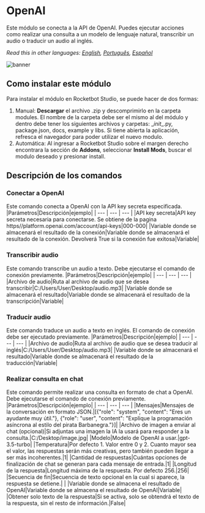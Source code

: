 # OpenAI
  
Este módulo se conecta a la API de OpenAI. Puedes ejecutar acciones como realizar una consulta a un modelo de lenguaje natural, transcribir un audio o traducir un audio al inglés.  

*Read this in other languages: [English](Manual_OpenAI.md), [Português](Manual_OpenAI.pr.md), [Español](Manual_OpenAI.es.md)*

![banner](imgs/Banner_OpenAI.png)
## Como instalar este módulo
  
Para instalar el módulo en Rocketbot Studio, se puede hacer de dos formas:
1. Manual: __Descargar__ el archivo .zip y descomprimirlo en la carpeta modules. El nombre de la carpeta debe ser el mismo al del módulo y dentro debe tener los siguientes archivos y carpetas: \__init__.py, package.json, docs, example y libs. Si tiene abierta la aplicación, refresca el navegador para poder utilizar el nuevo modulo.
2. Automática: Al ingresar a Rocketbot Studio sobre el margen derecho encontrara la sección de **Addons**, seleccionar **Install Mods**, buscar el modulo deseado y presionar install.  


## Descripción de los comandos

### Conectar a OpenAI
  
Este comando conecta a OpenAI con la API key secreta especificada.
|Parámetros|Descripción|ejemplo|
| --- | --- | --- |
|API key secreta|API key secreta necesaria para conectarse. Se obtiene de la pagina https//platform.openai.com/account/api-keys|000-000|
|Variable donde se almacenará el resultado de la conexión|Variable donde se almacenará el resultado de la conexión. Devolverá True si la conexión fue exitosa|Variable|

### Transcribir audio
  
Este comando transcribe un audio a texto. Debe ejecutarse el comando de conexión previamente.
|Parámetros|Descripción|ejemplo|
| --- | --- | --- |
|Archivo de audio|Ruta al archivo de audio que se desea transcribir|C:/Users/User/Desktop/audio.mp3|
|Variable donde se almacenará el resultado|Variable donde se almacenará el resultado de la transcripción|Variable|

### Traducir audio
  
Este comando traduce un audio a texto en inglés. El comando de conexión debe ser ejecutado previamente.
|Parámetros|Descripción|ejemplo|
| --- | --- | --- |
|Archivo de audio|Ruta al archivo de audio que se desea traducir al inglés|C:/Users/User/Desktop/audio.mp3|
|Variable donde se almacenará el resultado|Variable donde se almacenará el resultado de la traducción|Variable|

### Realizar consulta en chat
  
Este comando permite realizar una consulta en formato de chat a OpenAI. Debe ejecutarse el comando de conexión previamente.
|Parámetros|Descripción|ejemplo|
| --- | --- | --- |
|Mensajes|Mensajes de la conversación en formato JSON.|[{"role": "system", "content": "Eres un ayudante muy útil."}, {"role": "user", "content": "Explique la programación asíncrona al estilo del pirata Barbanegra."}]|
|Archivo de imagen a enviar al chat (opcional)|Si adjuntas una imagen la IA la usará para responder a la consulta.|C:/Desktop/image.jpg|
|Modelo|Modelo de OpenAI a usar.|gpt-3.5-turbo|
|Temperatura|Por defecto 1. Valor entre 0 y 2. Cuanto mayor sea el valor, las respuestas serán más creativas, pero también pueden llegar a ser más incoherentes.|1|
|Cantidad de respuestas|Cuántas opciones de finalización de chat se generan para cada mensaje de entrada.|1|
|Longitud de la respuesta|Longitud máxima de la respuesta. Por defecto 256.|256|
|Secuencia de fin|Secuencia de texto opcional en la cual si aparece, la respuesta se detiene.| |
|Variable donde se almacena el resultado de OpenAI|Variable donde se almacena el resultado de OpenAI|Variable|
|Obtener solo texto de la respuesta|Si se activa, solo se obtendrá el texto de la respuesta, sin el resto de información.|False|
